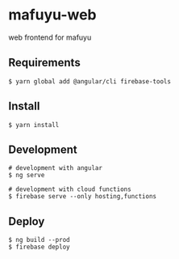 # mafuyu-web

web frontend for mafuyu

## Requirements

```
$ yarn global add @angular/cli firebase-tools
```

## Install

```
$ yarn install
```

## Development

```
# development with angular
$ ng serve

# development with cloud functions
$ firebase serve --only hosting,functions
```

## Deploy

```
$ ng build --prod
$ firebase deploy
```
